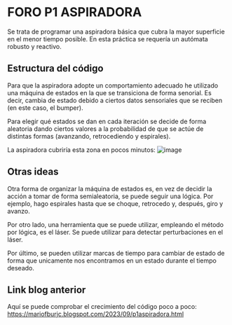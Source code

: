 # FORO P1 ASPIRADORA
Se trata de programar una aspiradora básica que cubra la mayor superficie en el menor tiempo posible. En esta práctica se requería un autómata robusto y reactivo.

## Estructura del código
Para que la aspiradora adopte un comportamiento adecuado he utilizado una máquina de estados en la que se transiciona de forma senorial. Es decir, cambia de estado debido a ciertos datos sensoriales que se reciben (en este caso, el bumper).

Para elegir qué estados se dan en cada iteración se decide de forma aleatoria dando ciertos valores a la probabilidad de que se actúe de distintas formas (avanzando, retrocediendo y espirales).

La aspiradora cubriría esta zona en pocos minutos:
![image](https://github.com/user-attachments/assets/98e0cade-f048-44a0-bbd3-fa411566c6e4)


## Otras ideas
Otra forma de organizar la máquina de estados es, en vez de decidir la acción a tomar de forma semialeatoria, se puede seguir una lógica. Por ejemplo, hago espirales hasta que se choque, retrocedo y, después, giro y avanzo.

Por otro lado, una herramienta que se puede utilizar, empleando el método por lógica, es el láser. Se puede utilizar para detectar perturbaciones en el láser.

Por último, se pueden utilizar marcas de tiempo para cambiar de estado de forma que unicamente nos encontramos en un estado durante el tiempo deseado.

## Link blog anterior
Aquí se puede comprobar el crecimiento del código poco a poco: https://mariofburjc.blogspot.com/2023/09/p1aspiradora.html
